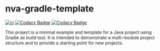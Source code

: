 # nva-gradle-template

[![ci](https://github.com/BIBSYSDEV/nva-gradle-template/actions/workflows/build.yml/badge.svg)](https://github.com/BIBSYSDEV/nva-gradle-template/actions/workflows/build.yml)
[![Codacy Badge](https://app.codacy.com/project/badge/Grade/8405a7d7b690490f8690949d207d9cdf)](https://app.codacy.com/gh/BIBSYSDEV/nva-gradle-template/dashboard?utm_source=gh&utm_medium=referral&utm_content=&utm_campaign=Badge_grade)
[![Codacy Badge](https://app.codacy.com/project/badge/Coverage/8405a7d7b690490f8690949d207d9cdf)](https://app.codacy.com/gh/BIBSYSDEV/nva-gradle-template/dashboard?utm_source=gh&utm_medium=referral&utm_content=&utm_campaign=Badge_coverage)

This project is a minimal example and template for a Java project using Gradle as build tool.
It is intended to demonstrate a multi-module project structure and to provide a starting point for new projects.
